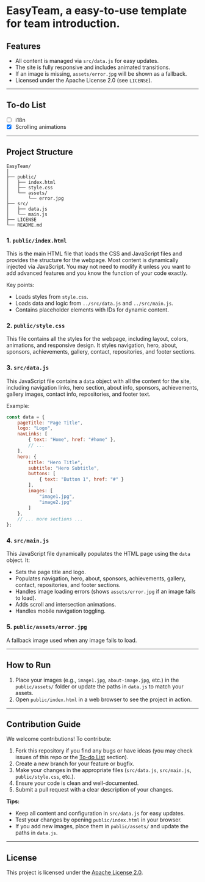 # EasyTeam, a easy-to-use template for team introduction.

## Features

- All content is managed via `src/data.js` for easy updates.
- The site is fully responsive and includes animated transitions.
- If an image is missing, `assets/error.jpg` will be shown as a fallback.
- Licensed under the Apache License 2.0 (see `LICENSE`).

---

## To-do List

- [ ] i18n
- [X] Scrolling animations

---

## Project Structure

```
EasyTeam/
│
├── public/
│   ├── index.html
│   ├── style.css
│   └── assets/
│       └── error.jpg
├── src/
│   ├── data.js
│   └── main.js
├── LICENSE
└── README.md
```

### 1. `public/index.html`

This is the main HTML file that loads the CSS and JavaScript files and provides the structure for the webpage. Most content is dynamically injected via JavaScript. You may not need to modify it unless you want to add advanced features and you know the function of your code exactly.

Key points:

- Loads styles from `style.css`.
- Loads data and logic from `../src/data.js` and `../src/main.js`.
- Contains placeholder elements with IDs for dynamic content.

### 2. `public/style.css`

This file contains all the styles for the webpage, including layout, colors, animations, and responsive design. It styles navigation, hero, about, sponsors, achievements, gallery, contact, repositories, and footer sections.

### 3. `src/data.js`

This JavaScript file contains a `data` object with all the content for the site, including navigation links, hero section, about info, sponsors, achievements, gallery images, contact info, repositories, and footer text.

Example:

```js
const data = {
    pageTitle: "Page Title",
    logo: "Logo",
    navLinks: [
        { text: "Home", href: "#home" },
        // ...
    ],
    hero: {
        title: "Hero Title",
        subtitle: "Hero Subtitle",
        buttons: [
            { text: "Button 1", href: "#" }
        ],
        images: [
            "image1.jpg",
            "image2.jpg"
        ]
    },
    // ... more sections ...
};
```

### 4. `src/main.js`

This JavaScript file dynamically populates the HTML page using the `data` object. It:

- Sets the page title and logo.
- Populates navigation, hero, about, sponsors, achievements, gallery, contact, repositories, and footer sections.
- Handles image loading errors (shows `assets/error.jpg` if an image fails to load).
- Adds scroll and intersection animations.
- Handles mobile navigation toggling.

### 5. `public/assets/error.jpg`

A fallback image used when any image fails to load.

---

## How to Run

1. Place your images (e.g., `image1.jpg`, `about-image.jpg`, etc.) in the `public/assets/` folder or update the paths in `data.js` to match your assets.
2. Open `public/index.html` in a web browser to see the project in action.

---

## Contribution Guide

We welcome contributions! To contribute:

1. Fork this repository if you find any bugs or have ideas (you may check issues of this repo or the [To-do List](#to-do-list) section).
2. Create a new branch for your feature or bugfix.
3. Make your changes in the appropriate files (`src/data.js`, `src/main.js`, `public/style.css`, etc.).
4. Ensure your code is clean and well-documented.
5. Submit a pull request with a clear description of your changes.

**Tips:**

- Keep all content and configuration in `src/data.js` for easy updates.
- Test your changes by opening `public/index.html` in your browser.
- If you add new images, place them in `public/assets/` and update the paths in `data.js`.

---

## License

This project is licensed under the [Apache License 2.0](LICENSE).
